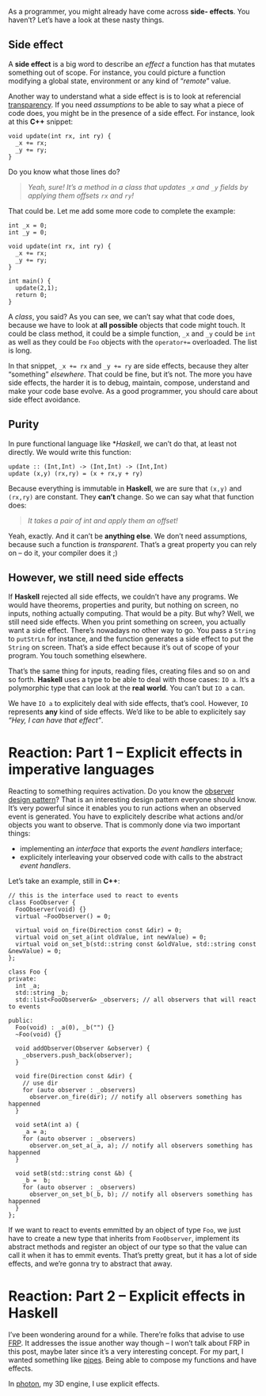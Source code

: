 As a programmer, you might already have come across **side- effects**. You haven’t? Let’s have a look at these nasty
things.

## Side effect

A **side effect** is a big word to describe an *effect* a function has that mutates something out of scope. For
instance, you could picture a function modifying a global state, environment or any kind of “*remote*” value.

Another way to understand what a side effect is is to look at referencial
[transparency](http://en.wikipedia.org/wiki/Referential_transparency_%28computer_science%29). If you
need *assumptions* to be able to say what a piece of code does, you might be in the presence of a side effect.
For instance, look at this **C++** snippet:

```
void update(int rx, int ry) {
  _x += rx;
  _y += ry;
}
```

Do you know what those lines do?

> *Yeah, sure! It’s a method in a class that updates `_x` and `_y` fields by applying them offsets `rx` and `ry`!*

That could be. Let me add some more code to complete the example:

```
int _x = 0;
int _y = 0;

void update(int rx, int ry) {
  _x += rx;
  _y += ry;
}

int main() {
  update(2,1);
  return 0;
}
```

A *class*, you said? As you can see, we can’t say what that code does, because we have to look at **all possible**
objects that code might touch. It could be class method, it could be a simple function, `_x` and `_y` could be `int`
as well as they could be `Foo` objects with the `operator+=` overloaded. The list is long.

In that snippet, `_x += rx` and `_y += ry` are side effects, because they alter “something” *elsewhere*. That could
be fine, but it’s not. The more you have side effects, the harder it is to debug, maintain, compose, understand and
make your code base evolve. As a good programmer, you should care about side effect avoidance.

## Purity

In pure functional language like **Haskell*, we can’t do that, at least not directly. We would write this function:

```
update :: (Int,Int) -> (Int,Int) -> (Int,Int)
update (x,y) (rx,ry) = (x + rx,y + ry)
```

Because everything is immutable in **Haskell**, we are sure that `(x,y)` and `(rx,ry)` are constant. They **can’t**
change. So we can say what that function does:

> *It takes a pair of int and apply them an offset!*

Yeah, exactly. And it can’t be **anything else**. We don’t need assumptions, because such a function is
*transparent*. That’s a great property you can rely on – do it, your compiler does it ;)

## However, we still need side effects

If **Haskell** rejected all side effects, we couldn’t have any programs. We would have theorems, properties and
purity, but nothing on screen, no inputs, nothing actually computing. That would be a pity. But why? Well, we
still need side effects. When you print something on screen, you actually want a side effect. There’s nowadays
no other way to go. You pass a `String` to `putStrLn` for instance, and the function generates a side effect to
put the `String` on screen. That’s a side effect because it’s out of scope of your program. You touch something
elsewhere.

That’s the same thing for inputs, reading files, creating files and so on and so forth. **Haskell** uses a type
to be able to deal with those cases: `IO a`. It’s a polymorphic type that can look at the **real world**. You
can’t but `IO a` can.

We have `IO a` to explicitely deal with side effects, that’s cool. However, `IO` represents **any** kind of side
effects. We’d like to be able to explicitely say *“Hey, I can have that effect”*.

# Reaction: Part 1 – Explicit effects in imperative languages

Reacting to something requires activation. Do you know the
[observer design pattern](http://en.wikipedia.org/wiki/Observer_pattern)? That is an interesting design pattern
everyone should know. It’s very powerful since it enables you to run actions when an observed event is generated.
You have to explicitely describe what actions and/or objects you want to observe. That is commonly done via
two important things:

  - implementing an *interface* that exports the *event handlers* interface;
  - explicitely interleaving your observed code with calls to the abstract *event handlers*.

Let’s take an example, still in **C++**:

```
// this is the interface used to react to events
class FooObserver {
  FooObserver(void) {}
  virtual ~FooObserver() = 0;
  
  virtual void on_fire(Direction const &dir) = 0;
  virtual void on_set_a(int oldValue, int newValue) = 0;
  virtual void on_set_b(std::string const &oldValue, std::string const &newValue) = 0;
};

class Foo {
private:
  int _a;
  std::string _b;
  std::list<FooObserver&> _observers; // all observers that will react to events
  
public:
  Foo(void) : _a(0), _b("") {}
  ~Foo(void) {}
  
  void addObserver(Observer &observer) {
    _observers.push_back(observer);
  }
  
  void fire(Direction const &dir) {
    // use dir
    for (auto observer : _observers)
      observer.on_fire(dir); // notify all observers something has happenned
  }
  
  void setA(int a) {
    _a = a;
    for (auto observer : _observers)
      observer.on_set_a(_a, a); // notify all observers something has happenned
  }
  
  void setB(std::string const &b) {
    _b =  b;
    for (auto observer : _observers)
      observer_on_set_b(_b, b); // notify all observers something has happenned
  }
};
```

If we want to react to events emmitted by an object of type `Foo`, we just have to create a new type
that inherits from `FooObserver`, implement its abstract methods and register an object of our type
so that the value can call it when it has to emmit events. That’s pretty great, but it has a lot of
side effects, and we’re gonna try to abstract that away.

# Reaction: Part 2 – Explicit effects in **Haskell**

I’ve been wondering around for a while. There’re folks that advise to use 
[FRP](https://www.haskell.org/haskellwiki/Functional_Reactive_Programming). It addresses the issue
another way though – I won’t talk about FRP in this post, maybe later since it’s a very interesting
concept. For my part, I wanted something like [pipes](http://hackage.haskell.org/package/pipes).
Being able to compose my functions and have effects.

In [photon](https://github.com/phaazon/photon), my 3D engine, I use explicit effects.
